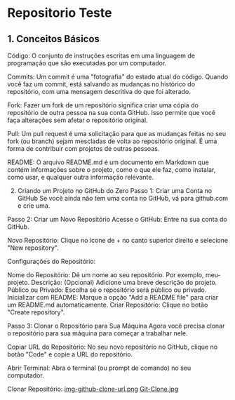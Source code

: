# Repositorio Teste
## 1. Conceitos Básicos
Código: O conjunto de instruções escritas em uma linguagem de programação que são executadas por um computador.

Commits: Um commit é uma "fotografia" do estado atual do código. Quando você faz um commit, está salvando as mudanças no histórico do repositório, com uma mensagem descritiva do que foi alterado.

Fork: Fazer um fork de um repositório significa criar uma cópia do repositório de outra pessoa na sua conta GitHub. Isso permite que você faça alterações sem afetar o repositório original.

Pull: Um pull request é uma solicitação para que as mudanças feitas no seu fork (ou branch) sejam mescladas de volta ao repositório original. É uma forma de contribuir com projetos de outras pessoas.

README: O arquivo README.md é um documento em Markdown que contém informações sobre o projeto, como o que ele faz, como instalar, como usar, e qualquer outra informação relevante.

2. Criando um Projeto no GitHub do Zero
Passo 1: Criar uma Conta no GitHub
Se você ainda não tem uma conta no GitHub, vá para github.com e crie uma.

Passo 2: Criar um Novo Repositório
Acesse o GitHub: Entre na sua conta do GitHub.

Novo Repositório: Clique no ícone de + no canto superior direito e selecione "New repository".

Configurações do Repositório:

Nome do Repositório: Dê um nome ao seu repositório. Por exemplo, meu-projeto.
Descrição: (Opcional) Adicione uma breve descrição do projeto.
Público ou Privado: Escolha se o repositório será público ou privado.
Inicializar com README: Marque a opção "Add a README file" para criar um README.md automaticamente.
Criar Repositório: Clique no botão "Create repository".

Passo 3: Clonar o Repositório para Sua Máquina
Agora você precisa clonar o repositório para sua máquina para começar a trabalhar nele.

Copiar URL do Repositório: No seu novo repositório no GitHub, clique no botão "Code" e copie a URL do repositório.

Abrir Terminal: Abra o terminal (ou prompt de comando) no seu computador.

Clonar Repositório:
[img-github-clone-url.png](https://postimg.cc/wRXfZD4n)
[Git-Clone.jpg](https://postimg.cc/rD1hpG8m)

